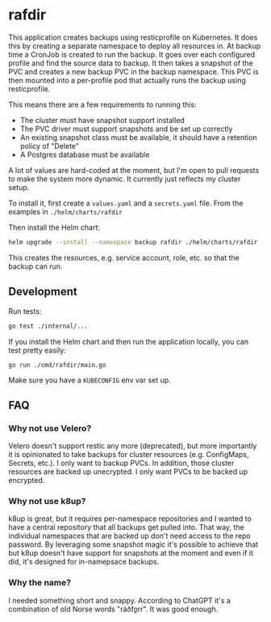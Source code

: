 # rafdir

This application creates backups using resticprofile on Kubernetes. It does
this by creating a separate namespace to deploy all resources in. At backup
time a CronJob is created to run the backup. It goes over each configured
profile and find the source data to backup. It then takes a snapshot of the PVC
and creates a new backup PVC in the backup namespace. This PVC is then mounted
into a per-profile pod that actually runs the backup using resticprofile.

This means there are a few requirements to running this:

- The cluster must have snapshot support installed
- The PVC driver must support snapshots and be set up correctly
- An existing snapshot class must be available, it should have a retention
  policy of "Delete"
- A Postgres database must be available

A lot of values are hard-coded at the moment, but I'm open to pull requests to
make the system more dynamic. It currently just reflects my cluster setup.

To install it, first create a `values.yaml` and a `secrets.yaml` file. From the
examples in `./helm/charts/rafdir`

Then install the Helm chart:

```bash
helm upgrade --install --namespace backup rafdir ./helm/charts/rafdir -f secrets.yaml -f values.yaml
```

This creates the resources, e.g. service account, role, etc. so that the backup
can run.

## Development

Run tests:

```bash
go test ./internal/...
```

If you install the Helm chart and then run the application locally, you can
test pretty easily:

```
go run ./cmd/rafdir/main.go
```

Make sure you have a `KUBECONFIG` env var set up.

## FAQ

### Why not use Velero?

Velero doesn't support restic any more (deprecated), but more importantly it is
opinionated to take backups for cluster resources (e.g. ConfigMaps, Secrets,
etc.). I only want to backup PVCs. In addition, those cluster resources are
backed up unecrypted. I only want PVCs to be backed up encrypted.

### Why not use k8up?

k8up is great, but it requires per-namespace repositories and I wanted to have
a central repository that all backups get pulled into. That way, the individual
namespaces that are backed up don't need access to the repo password. By
leveraging some snapshot magic it's possible to achieve that but k8up doesn't
have support for snapshots at the moment and even if it did, it's designed for
in-namepsace backups.

### Why the name?

I needed something short and snappy. According to ChatGPT it's a combination of
old Norse words "ráðfǫrr". It was good enough.
